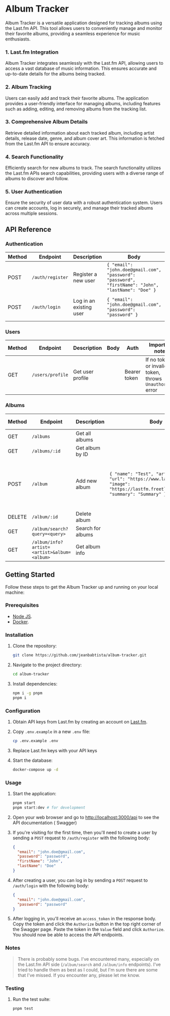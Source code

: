 # Album Tracker

Album Tracker is a versatile application designed for tracking albums using the Last.fm API. This tool allows users to
conveniently manage and monitor their favorite albums, providing a seamless experience for music enthusiasts.

### 1. Last.fm Integration

Album Tracker integrates seamlessly with the Last.fm API, allowing users to access a vast database of music information.
This ensures accurate and up-to-date details for the albums being tracked.

### 2. Album Tracking

Users can easily add and track their favorite albums. The application provides a user-friendly interface for managing
albums, including features such as adding, editing, and removing albums from the tracking list.

### 3. Comprehensive Album Details

Retrieve detailed information about each tracked album, including artist details, release date, genre, and album cover
art. This information is fetched from the Last.fm API to ensure accuracy.

### 4. Search Functionality

Efficiently search for new albums to track. The search functionality utilizes the Last.fm APIs search capabilities,
providing users with a diverse range of albums to discover and follow.

### 5. User Authentication

Ensure the security of user data with a robust authentication system. Users can create accounts, log in securely, and
manage their tracked albums across multiple sessions.

## API Reference

### Authentication

| Method | Endpoint          | Description              | Body                                                                                                | Auth   | Important notes                                                         |
|--------|-------------------|--------------------------|-----------------------------------------------------------------------------------------------------|--------|-------------------------------------------------------------------------|
| POST   | `/auth/register`  | Register a new user      | `{ "email": "john.doe@gmail.com", "password": "password", "firstName": "John", "lastName": "Doe" }` |        | If duplicate email, it throws `duplicate key` error                     |
| POST   | `/auth/login`     | Log in an existing user  | `{ "email": "john.doe@gmail.com", "password": "password" }`                                         |        | If wrong email, throws `User not found` error, else `Unauthorized`error |

### Users

| Method | Endpoint         | Description      | Body  | Auth         | Important notes                                           |
|--------|------------------|------------------|-------|--------------|-----------------------------------------------------------|
| GET    | `/users/profile` | Get user profile |       | Bearer token | If no token or invalid token, throws `Unauthorized` error |

### Albums

| Method | Endpoint                                    | Description       | Body                                                                                                                                           | Auth         | Important notes                                                  | 
|--------|---------------------------------------------|-------------------|------------------------------------------------------------------------------------------------------------------------------------------------|--------------|------------------------------------------------------------------|
| GET    | `/albums`                                   | Get all albums    |                                                                                                                                                | Bearer token |                                                                  |
| GET    | `/albums/:id`                               | Get album by ID   |                                                                                                                                                | Bearer token |                                                                  |
| POST   | `/album`                                    | Add new album     | `{ "name": "Test", "artist": "Test", "url": "https://www.last.fm/music", "image": "https://lastfm.freetls.fastly.net", "summary": "Summary" }` | Bearer token | If duplicate user id and album url, throws `duplicate key` error |
| DELETE | `/album/:id`                                | Delete album      |                                                                                                                                                | Bearer token |                                                                  |
| GET    | `/album/search?query=<query>`               | Search for albums |                                                                                                                                                | Bearer token |                                                                  |
| GET    | `/album/info?artist=<artist>&album=<album>` | Get album info    |                                                                                                                                                | Bearer token |                                                                  |

## Getting Started

Follow these steps to get the Album Tracker up and running on your local machine:

### Prerequisites

- [Node JS](https://nodejs.org/en/download/).
- [Docker](https://www.docker.com/get-started).

### Installation

1. Clone the repository:

    ```bash
    git clone https://github.com/jeanbabtista/album-tracker.git
    ```

2. Navigate to the project directory:

    ```bash
    cd album-tracker
    ```

3. Install dependencies:

     ```bash
     npm i -g pnpm
     pnpm i
    ```

### Configuration

1. Obtain API keys from Last.fm by creating an account on [Last.fm](https://www.last.fm/api/account/create).
2. Copy `.env.example` in a new `.env` file:

    ```bash
    cp .env.example .env
    ```

3. Replace Last.fm keys with your API keys
4. Start the database:

    ```bash
    docker-compose up -d
    ```

### Usage

1. Start the application:

    ```bash
    pnpm start
    pnpm start:dev # for development
    ```

2. Open your web browser and go to [http://localhost:3000/api](http://localhost:3000/api) to see the API documentation (
   Swagger)
3. If you're visiting for the first time, then you'll need to create a user by sending a `POST` request
   to `/auth/register` with the following body:

    ```json
    {
      "email": "john.doe@gmail.com",
      "password": "password",
      "firstName": "John",
      "lastName": "Doe"
    }
    ```
   
4. After creating a user, you can log in by sending a `POST` request to `/auth/login` with the following body:

    ```json
    {
      "email": "john.doe@gmail.com",
      "password": "password"
    }
    ```
   
5. After logging in, you'll receive an `access_token` in the response body. Copy the token and click the `Authorize` button in
   the top right corner of the Swagger page. Paste the token in the `Value` field and click `Authorize`. You should now
   be able to access the API endpoints.

### Notes

> There is probably some bugs. I've encountered many, especially on the Last.fm API side (`/album/search` and `/album/info` endpoints).
> I've tried to handle them as best as I could, but I'm sure there are some that I've missed. If you encounter any, please let me know.

### Testing

1. Run the test suite:

    ```bash
    pnpm test
    ```
